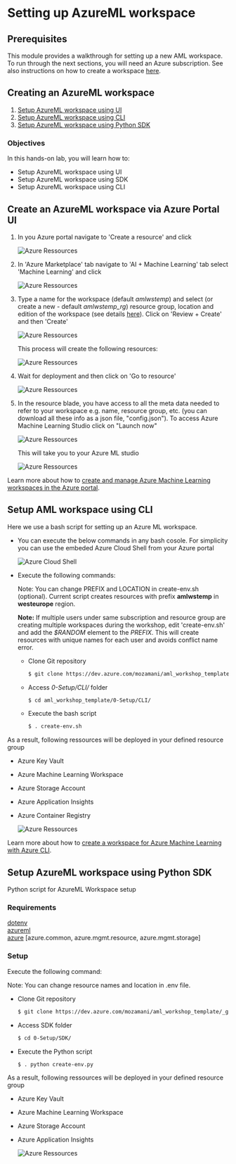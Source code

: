 # Setting up AzureML workspace 

## Prerequisites
This module provides a walkthrough for setting up a new AML workspace. To run through the next sections, you will need an Azure subscription. See also instructions on how to create a workspace [here](https://docs.microsoft.com/en-us/azure/machine-learning/how-to-manage-workspace).

## Creating an AzureML workspace
1. [Setup AzureML workspace using UI](./UI/README.md)
2. [Setup AzureML workspace using CLI](./CLI/README.md)
3. [Setup AzureML workspace using Python SDK](./SDK/Python/README.md)

### Objectives

In this hands-on lab, you will learn how to:

- Setup AzureML workspace using UI
- Setup AzureML workspace using SDK
- Setup AzureML workspace using CLI

## Create an AzureML workspace via Azure Portal UI

1. In you Azure portal navigate to 'Create a resource' and click

   ![Azure Ressources](./media/az_portal_0.png)

2. In 'Azure Marketplace' tab navigate to 'AI + Machine Learning' tab select 'Machine Learning' and click

   ![Azure Ressources](./media/az_portal_1.png)

3. Type a name for the workspace (default *amlwstemp*) and select (or create a new - default *amlwstemp_rg*) resource group, location and edition of the workspace (see details [here](https://docs.microsoft.com/en-us/azure/machine-learning/overview-what-is-azure-ml#sku)). Click on 'Review + Create' and then 'Create'

   ![Azure Ressources](./media/az_portal_2.png)

   This process will create the following resources:

   ![Azure Ressources](./media/az_portal_4.png)

4. Wait for deployment and then click on 'Go to resource'  

   ![Azure Ressources](./media/az_portal_3.png)

5. In the resource blade, you have access to all the meta data needed to refer to your workspace e.g. name, resource group, etc. (you can download all these info as a json file, "config.json"). To access Azure Machine Learning Studio click on "Launch now"

   ![Azure Ressources](./media/az_portal_5.png)

   This will take you to your Azure ML studio

   ![Azure Ressources](./media/az_portal_6.png)

Learn more about how to [create and manage Azure Machine Learning workspaces in the Azure portal](https://docs.microsoft.com/en-us/azure/machine-learning/how-to-manage-workspace).


## Setup AML workspace using CLI 

Here we use a bash script for setting up an Azure ML workspace.

- You can execute the below commands in any bash cosole. For simplicity you can use the embeded Azure Cloud Shell from your Azure portal

  ![Azure Cloud Shell](./media/AzureCloudShell.png)

- Execute the following commands:
  
  Note: You can change PREFIX and LOCATION in create-env.sh (optional). Current script creates resources with prefix **amlwstemp** in **westeurope** region.
  
  **Note:** If multiple users under same subscription and resource group are creating multiple workspaces during the workshop, edit 'create-env.sh' and add the *$RANDOM* element to the *PREFIX*. This will create resources with unique names for each user and avoids conflict name error.
  

   - Clone Git repository
     ```sh
     $ git clone https://dev.azure.com/mozamani/aml_workshop_template/_git/aml_workshop_template
     ``` 
   - Access *0-Setup/CLI/* folder
     ```sh
     $ cd aml_workshop_template/0-Setup/CLI/
     ``` 
   - Execute the bash script
     ```sh
     $ . create-env.sh
     ``` 


As a result, following ressources will be deployed in your defined resource group
* Azure Key Vault
* Azure Machine Learning Workspace
* Azure Storage Account
* Azure Application Insights
* Azure Container Registry

  ![Azure Ressources](./media/DeployedRessources.png)

Learn more about how to [create a workspace for Azure Machine Learning with Azure CLI](https://docs.microsoft.com/en-us/azure/machine-learning/how-to-manage-workspace-cli).

## Setup AzureML workspace using Python SDK 

Python script for AzureML Workspace setup

### Requirements

[dotenv](https://pypi.org/project/python-dotenv/)  
[azureml](https://docs.microsoft.com/en-us/python/api/overview/azure/ml/install?view=azure-ml-py)  
[azure](https://azure.github.io/azure-sdk/releases/latest/all/python.html) [azure.common, azure.mgmt.resource, azure.mgmt.storage]

### Setup

Execute the following command:

Note: You can change resource names and location in .env file.

 - Clone Git repository
   ```sh
   $ git clone https://dev.azure.com/mozamani/aml_workshop_template/_git/aml_workshop_template
   ``` 
 - Access SDK folder
   ```sh
   $ cd 0-Setup/SDK/
   ``` 
 - Execute the Python script
   ```sh
   $ . python create-env.py
   ```

As a result, following ressources will be deployed in your defined resource group

* Azure Key Vault
* Azure Machine Learning Workspace
* Azure Storage Account
* Azure Application Insights

  ![Azure Ressources](../../CLI/media/DeployedRessources.png)
